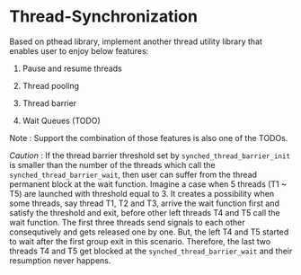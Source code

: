 # Thread-Synchronization

Based on pthead library, implement another thread utility library that enables user to enjoy below features:

1. Pause and resume threads

2. Thread pooling

3. Thread barrier

4. Wait Queues (TODO)

Note : Support the combination of those features is also one of the TODOs.

*Caution* : If the thread barrier threshold set by `synched_thread_barrier_init` is smaller than the number of the threads which call the `synched_thread_barrier_wait`, then user can suffer from the thread permanent block at the wait function. Imagine a case when 5 threads (T1 ~ T5) are launched with threshold equal to 3. It creates a possibility when some threads, say thread T1, T2 and T3, arrive the wait function first and satisfy the threshold and exit, before other left threads T4 and T5 call the wait function. The first three threads send signals to each other consequtively and gets released one by one. But, the left T4 and T5 started to wait after the first group exit in this scenario. Therefore, the last two threads T4 and T5 get blocked at the `synched_thread_barrier_wait` and their resumption never happens.
